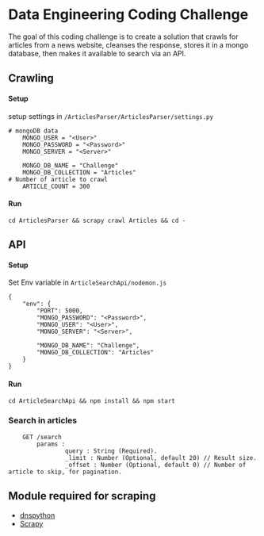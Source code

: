 # Data Engineering Coding Challenge

The goal of this coding challenge is to create a solution that crawls for articles from a news website, cleanses the response, stores it in a mongo database, then makes it available to search via an API.

## Crawling
#### Setup

setup settings in `/ArticlesParser/ArticlesParser/settings.py`

```
# mongoDB data
    MONGO_USER = "<User>"
    MONGO_PASSWORD = "<Password>"
    MONGO_SERVER = "<Server>"

    MONGO_DB_NAME = "Challenge"
    MONGO_DB_COLLECTION = "Articles"
# Number of article to crawl
    ARTICLE_COUNT = 300
```
#### Run

```
cd ArticlesParser && scrapy crawl Articles && cd -
```
## API
#### Setup

Set Env variable in `ArticleSearchApi/nodemon.js`

```
{
    "env": {
        "PORT": 5000,
        "MONGO_PASSWORD": "<Password>",
        "MONGO_USER": "<User>",
        "MONGO_SERVER": "<Server>",

        "MONGO_DB_NAME": "Challenge",
        "MONGO_DB_COLLECTION": "Articles"
    }
}
```

#### Run

```
cd ArticleSearchApi && npm install && npm start
```

### Search in articles

```
    GET /search
        params :
                query : String (Required).
                _limit : Number (Optional, default 20) // Result size.
                _offset : Number (Optional, default 0) // Number of article to skip, for pagination.

```


## Module required for scraping
* [dnspython](http://www.dnspython.org/)
* [Scrapy](https://scrapy.org/)
